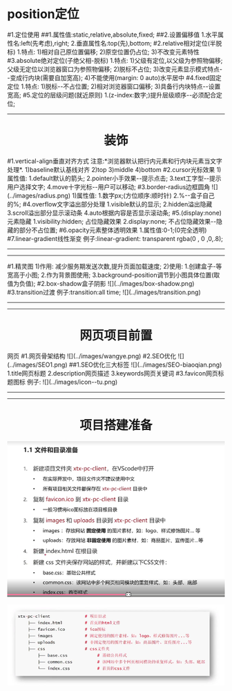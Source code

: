 <h1>position定位</h1>
#1.定位使用
##1.属性值:static,relative,absolute,fixed;
##2.设置偏移值
1.水平属性名:left(先考虑),right;
2.垂直属性名:top(先),bottom;
#2.relative相对定位(半脱标)
1.特点:
 1)相对自己原位置偏移;
 2)原空位置仍占位;
 3)不改变元素特性
#3.absolute绝对定位(子绝父相-脱标)
1.特点:
 1)父级有定位,以父级为参照物偏移;父级无定位以浏览器窗口为参照物偏移;
 2)脱标不占位;
 3)改变元素显示模式特点--变成行内块(需要自加宽高);  
 4)不能使用(margin: 0 auto)水平居中 
#4.fixed固定定位
 1.特点:
  1)脱标--不占位置;
  2)相对浏览器窗口偏移;
  3)具备行内块特点--设置宽高;
#5.定位的层级问题(就近原则)
1.(z-index:数字;)提升层级顺序--必须配合定位;
<hr>
<h1 align="center">装饰</h1>
#1.vertical-align垂直对齐方式
注意:*浏览器默认把行内元素和行内块元素当文字处理*.
 1)baseline默认基线对齐
 2)top
 3)middle
 4)bottom
#2.cursor光标效果
 1)属性值:
  1.default默认的箭头;
  2.pointer小手效果--提示点击;
  3.text工字型--提示用户选择文字;
  4.move十字光标--用户可以移动;
#3.border-radius边框圆角
![](../images/radius.png)
 1)属性值:
  1.数字px;(方位顺序:顺时针)
  2.%--盒子自己的%;
#4.overflow文字溢出部分处理
 1.visible默认的显示;
 2.hidden溢出隐藏
 3.scroll溢出部分显示滚动条
 4.auto根据内容是否显示滚动条;
#5.(display:none)元素隐藏
 1.visibility:hidden;
占位隐藏效果
 2.display:none;
不占位隐藏效果--隐藏的部分不占位置;
#6.opacity元素整体透明效果
 1.属性值:0-1;(0完全透明)
#7.linear-gradient线性渐变
例子:linear-gradient: transparent rgba(0 , 0 ,0,.8);
<hr>
<hr>
#1.精灵图
 1)作用:
 减少服务期发送次数,提升页面加载速度;
 2)使用:
  1.创建盒子-等宽高于小图;
  2.作为背景图使用;
  3.background-position调节到小图具体位置(取值为负值);
#2.box-shadow盒子阴影
![](../images/box-shadow.png)
#3.transition过渡
例子:transition:all time;
![](../images/transition.png)
<hr>
<hr>
<h1 align="center">网页项目前置</h1>网页
#1.网页骨架结构
![](../images/wangye.png)
#2.SEO优化
![](../images/SEO1.png)
##1.SEO优化三大标签
![](../images/SEO-biaoqian.png)
1.title网页标题
2.description网页描述
3.keywords网页关键词
#3.favicon网页标题图标
<!-- rel定义文件与html关系 -->
例子:<link rel="" href="图标路径" type="图标类型">
![](../images/icon--tu.png)
<hr>
<hr>
<h1 align="center">项目搭建准备</h1>

![](../images/xmdj-zhunbei.png)

![](../images/xmdj-zhunbei02.png)

